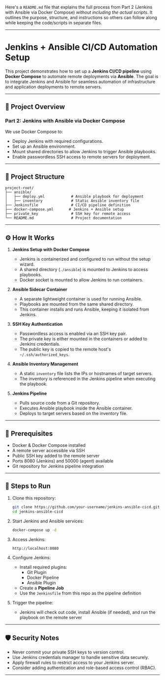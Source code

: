 Here's a `README.md` file that explains the full process from Part 2 (Jenkins with Ansible via Docker Compose) *without including the actual scripts*. It outlines the purpose, structure, and instructions so others can follow along while keeping the code/scripts in separate files.

---

# Jenkins + Ansible CI/CD Automation Setup

This project demonstrates how to set up a **Jenkins CI/CD pipeline** using **Docker Compose** to automate remote deployments via **Ansible**. The goal is to integrate Jenkins and Ansible for seamless automation of infrastructure and application deployments to remote servers.

---

## 🚀 Project Overview

### Part 2: Jenkins with Ansible via Docker Compose

We use Docker Compose to:
- Deploy Jenkins with required configurations.
- Set up an Ansible environment.
- Mount shared directories to allow Jenkins to trigger Ansible playbooks.
- Enable passwordless SSH access to remote servers for deployment.

---

## 🧱 Project Structure

```
project-root/
├── ansible/
│   ├── deploy.yml            # Ansible playbook for deployment
│   ├── inventory             # Static Ansible inventory file  
├── Jenkinsfile               # CI/CD pipeline definition
├── docker-compose.yml       # Jenkins + Ansible setup
├── private_key               # SSH key for remote access 
└── README.md                 # Project documentation
```

---

## ⚙️ How It Works

1. **Jenkins Setup with Docker Compose**
   - Jenkins is containerized and configured to run without the setup wizard.
   - A shared directory (`./ansible`) is mounted to Jenkins to access playbooks.
   - Docker socket is mounted to allow Jenkins to run containers.

2. **Ansible Sidecar Container**
   - A separate lightweight container is used for running Ansible.
   - Playbooks are mounted from the same shared directory.
   - This container installs and runs Ansible, keeping it isolated from Jenkins.

3. **SSH Key Authentication**
   - Passwordless access is enabled via an SSH key pair.
   - The private key is either mounted in the containers or added to Jenkins credentials.
   - The public key is copied to the remote host's `~/.ssh/authorized_keys`.

4. **Ansible Inventory Management**
   - A static `inventory` file lists the IPs or hostnames of target servers.
   - The inventory is referenced in the Jenkins pipeline when executing the playbook.

5. **Jenkins Pipeline**
   - Pulls source code from a Git repository.
   - Executes Ansible playbook inside the Ansible container.
   - Deploys to target servers based on the inventory file.

---

## 🔑 Prerequisites

- Docker & Docker Compose installed
- A remote server accessible via SSH
- Public SSH key added to the remote server
- Ports 8080 (Jenkins) and 50000 (agent) available
- Git repository for Jenkins pipeline integration

---

## 🧪 Steps to Run

1. Clone this repository:
   ```bash
   git clone https://github.com/your-username/jenkins-ansible-cicd.git
   cd jenkins-ansible-cicd
   ```

2. Start Jenkins and Ansible services:
   ```bash
   docker-compose up -d
   ```

3. Access Jenkins:
   ```
   http://localhost:8080
   ```

4. Configure Jenkins:
   - Install required plugins:
     - Git Plugin
     - Docker Pipeline
     - Ansible Plugin
   - Create a **Pipeline Job**
   - Use the `Jenkinsfile` from this repo as the pipeline definition

5. Trigger the pipeline:
   - Jenkins will check out code, install Ansible (if needed), and run the playbook on the remote server

---

## 🛡️ Security Notes

- Never commit your private SSH keys to version control.
- Use Jenkins credentials manager to handle sensitive data securely.
- Apply firewall rules to restrict access to your Jenkins server.
- Consider adding authentication and role-based access control (RBAC).

---




